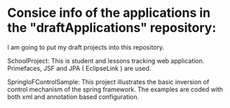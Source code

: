 Consice info of the applications in the "draftApplications" repository:
===========

I am going to put my draft projects into this repository.

SchoolProject: This is student and lessons tracking web application. Primefaces, JSF and JPA ( EclipseLink ) are used.

SpringIoFControlSample: This project illustrates the basic inversion of control mechanism of the spring framework. The examples are coded with both xml and annotation based configuration.
